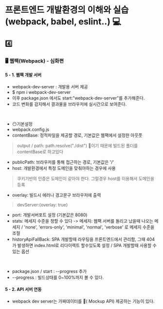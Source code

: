 # 프론트엔드 개발환경의 이해와 실습 (webpack, babel, eslint..) 💻 

## 4️⃣
### 🖥 웹팩(Webpack) - 심화편
#### 5 - 1. 웹팩 개발 서버
- webpack-dev-server : 개발용 서버 제공
- $ npm i webpack-dev-server
- 이후 package.json 에서도 start:"webpack-dev-server"를 추가해준다.
- 코드 변화를 감지해서 결과물을 브라우저에 실시간으로 보여준다.

<br/>

- 😶기본설정 
- webpack.config.js
- contentBase: 정적파일을 제공할 경로, 기본값은 웹팩에서 설정한 아웃풋
> output / path: path.resolve("./dist") 이기 때문에 빌드된 폴더를 contentBase로 하고있다
- publicPath: 브라우저를 통해 접근하는 경로, 기본값은 '/'
- host: 개발환경에서 특정 도메인을 맞춰야하는 경우에 사용 
> 쿠키기반의 인증은 도메인이 같아야 한다. 그럴경우 host를 이용해서 도메인을 등록
- overlay: 빌드시 에러나 경고문구 브라우저에 출력
> devServer:{overlay: true}
- port: 개발서버포트 설정 (기본값은 8080)
- stats: 메세지 수준을 정할 수 있다 -> 메세지: 웹팩 서버를 돌리고 났을때 나오는 메세지 / 'none', 'errors-only', 'minimal', 'normal', 'verbose' 로 메세지 수준을 조절
- historyApiFallBack: SPA 개발할때 라우팅을 프론트엔드에서 관리함, 그때 404가 발생하면 index.html로 리다이렉트 할수있도록 설정 / SPA 개발할때 사용할 수 있는 옵션

<br/>

- package.json / start : --progress 추가 
- --progress : 빌드상태를 0~100%까지 볼 수 있다.

#### 5 - 2. API 서버 연동
- webpack dev server는 가짜데이터를 ( Mockup API) 제공하는 기능이 있다.

